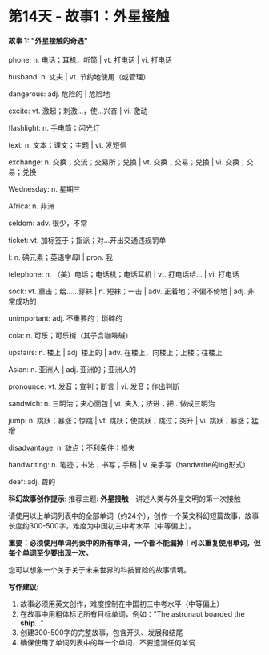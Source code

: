 # 第14天 - 故事1：外星接触

#### 故事 1: "外星接触的奇遇"

phone: n. 电话；耳机，听筒 | vt. 打电话 | vi. 打电话

husband: n. 丈夫 | vt. 节约地使用（或管理）

dangerous: adj. 危险的 | 危险地

excite: vt. 激起；刺激…，使…兴奋 | vi. 激动

flashlight: n. 手电筒；闪光灯

text: n.  文本；课文；主题 | vt. 发短信

exchange: n. 交换；交流；交易所；兑换 | vt. 交换；交易；兑换 | vi. 交换；交易；兑换

Wednesday: n. 星期三

Africa: n. 非洲

seldom: adv. 很少，不常

ticket: vt. 加标签于；指派；对…开出交通违规罚单

I: n. 碘元素；英语字母I | pron. 我

telephone: n. （美）电话；电话机；电话耳机 | vt. 打电话给… | vi. 打电话

sock: vt. 重击；给……穿袜 | n. 短袜；一击 | adv. 正着地；不偏不倚地 | adj. 非常成功的

unimportant: adj. 不重要的；琐碎的

cola: n. 可乐；可乐树（其子含咖啡碱）

upstairs: n. 楼上 | adj. 楼上的 | adv. 在楼上，向楼上；上楼；往楼上

Asian: n. 亚洲人 | adj. 亚洲的；亚洲人的

pronounce: vt. 发音；宣判；断言 | vi. 发音；作出判断

sandwich: n. 三明治；夹心面包 | vt. 夹入；挤进；把...做成三明治

jump: n. 跳跃；暴涨；惊跳 | vt. 跳跃；使跳跃；跳过；突升 | vi. 跳跃；暴涨；猛增

disadvantage: n. 缺点；不利条件；损失

handwriting: n. 笔迹；书法；书写；手稿 | v. 亲手写（handwrite的ing形式）

deaf: adj. 聋的

**科幻故事创作提示**:
推荐主题: **外星接触** - 讲述人类与外星文明的第一次接触

请使用以上单词列表中的全部单词（约24个），创作一个英文科幻短篇故事，故事长度约300-500字，难度为中国初三中考水平（中等偏上）。

**重要：必须使用单词列表中的所有单词，一个都不能漏掉！可以重复使用单词，但每个单词至少要出现一次。**

您可以想象一个关于关于未来世界的科技冒险的故事情境。

**写作建议**: 
1. 故事必须用英文创作，难度控制在中国初三中考水平（中等偏上）
2. 在故事中用粗体标记所有目标单词，例如："The astronaut boarded the **ship**..."
3. 创建300-500字的完整故事，包含开头、发展和结尾
4. 确保使用了单词列表中的每一个单词，不要遗漏任何单词
